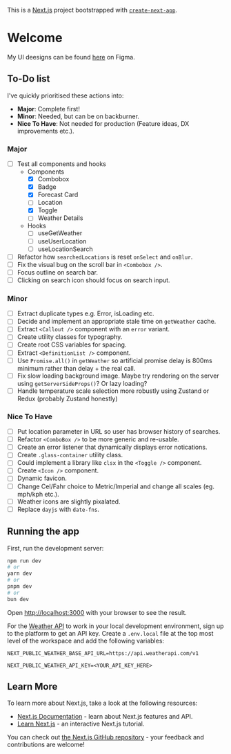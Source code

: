 This is a [Next.js](https://nextjs.org) project bootstrapped with [`create-next-app`](https://nextjs.org/docs/app/api-reference/cli/create-next-app).

# Welcome

My UI deesigns can be found [here](https://www.figma.com/design/yvqEr8D9NDUkNZAboKocYO/My-Brain-In-The-Form-Of-A-Figma-File?node-id=633-1066) on Figma.

## To-Do list

I've quickly prioritised these actions into:

- **Major**: Complete first!
- **Minor**: Needed, but can be on backburner.
- **Nice To Have**: Not needed for production (Feature ideas, DX improvements etc.).

### Major

- [ ] Test all components and hooks
  - Components
    - [x] Combobox
    - [x] Badge
    - [x] Forecast Card
    - [ ] Location
    - [x] Toggle
    - [ ] Weather Details
  - Hooks
    - [ ] useGetWeather
    - [ ] useUserLocation
    - [ ] useLocationSearch
- [ ] Refactor how `searchedLocations` is reset `onSelect` and `onBlur`.
- [ ] Fix the visual bug on the scroll bar in `<Combobox />`.
- [ ] Focus outline on search bar.
- [ ] Clicking on search icon should focus on search input.

### Minor

- [ ] Extract duplicate types e.g. Error, isLoading etc.
- [ ] Decide and implement an appropriate stale time on `getWeather` cache.
- [ ] Extract `<Callout />` component with an `error` variant.
- [ ] Create utility classes for typography.
- [ ] Create root CSS variables for spacing.
- [ ] Extract `<DefinitionList />` component.
- [ ] Use `Promise.all()` in `getWeather` so artificial promise delay is 800ms minimum rather than delay + the real call.
- [ ] Fix slow loading background image. Maybe try rendering on the server using `getServerSideProps()`? Or lazy loading?
- [ ] Handle temperature scale selection more robustly using Zustand or Redux (probably Zustand honestly)

### Nice To Have

- [ ] Put location parameter in URL so user has browser history of searches.
- [ ] Refactor `<ComboBox />` to be more generic and re-usable.
- [ ] Create an error listener that dynamically displays error notications.
- [ ] Create `.glass-container` utility class.
- [ ] Could implement a library like `clsx` in the `<Toggle />` component.
- [ ] Create `<Icon />` component.
- [ ] Dynamic favicon.
- [ ] Change Cel/Fahr choice to Metric/Imperial and change all scales (eg. mph/kph etc.).
- [ ] Weather icons are slightly pixalated.
- [ ] Replace `dayjs` with `date-fns`.

## Running the app

First, run the development server:

```bash
npm run dev
# or
yarn dev
# or
pnpm dev
# or
bun dev
```

Open [http://localhost:3000](http://localhost:3000) with your browser to see the result.

For the [Weather API](https://www.weatherapi.com/) to work in your local development environment, sign up to the platform to get an API key. Create a `.env.local` file at the top most level of the workspace and add the following variables:

```
NEXT_PUBLIC_WEATHER_BASE_API_URL=https://api.weatherapi.com/v1

NEXT_PUBLIC_WEATHER_API_KEY=<YOUR_API_KEY_HERE>
```

## Learn More

To learn more about Next.js, take a look at the following resources:

- [Next.js Documentation](https://nextjs.org/docs) - learn about Next.js features and API.
- [Learn Next.js](https://nextjs.org/learn) - an interactive Next.js tutorial.

You can check out [the Next.js GitHub repository](https://github.com/vercel/next.js) - your feedback and contributions are welcome!
